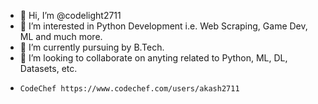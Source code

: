 - 👋 Hi, I’m @codelight2711
- 👀 I’m interested in Python Development i.e. Web Scraping, Game Dev, ML and much more.
- 🌱 I’m currently pursuing by B.Tech.
- 💞️ I’m looking to collaborate on anyting related to Python, ML, DL, Datasets, etc.
-     CodeChef https://www.codechef.com/users/akash2711

<!---
codelight2711/codelight2711 is a ✨ special ✨ repository because its `README.md` (this file) appears on your GitHub profile.
You can click the Preview link to take a look at your changes.
--->
